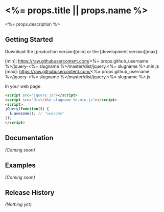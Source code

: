# <%= props.title || props.name %>

<%= props.description %>

## Getting Started

Download the [production version][min] or the [development version][max].

[min]: https://raw.githubusercontent.com/<%= props.github_username %>/jquery-<%= slugname %>/master/dist/jquery.<%= slugname %>.min.js
[max]: https://raw.githubusercontent.com/<%= props.github_username %>/jquery-<%= slugname %>/master/dist/jquery.<%= slugname %>.js

In your web page:

```html
<script src="jquery.js"></script>
<script src="dist/<%= slugname %>.min.js"></script>
<script>
jQuery(function($) {
  $.awesome(); // "awesome"
});
</script>
```

## Documentation
_(Coming soon)_

## Examples
_(Coming soon)_

## Release History
_(Nothing yet)_
